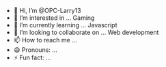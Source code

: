 - 👋 Hi, I’m @OPC-Larry13
- 👀 I’m interested in ... Gaming
- 🌱 I’m currently learning ... Javascript
- 💞️ I’m looking to collaborate on ... Web development
- 📫 How to reach me ...
- 😄 Pronouns: ...
- ⚡ Fun fact: ... 

<!---
OPC-Larry13/OPC-Larry13 is a ✨ special ✨ repository because its `README.md` (this file) appears on your GitHub profile.
You can click the Preview link to take a look at your changes.
--->
